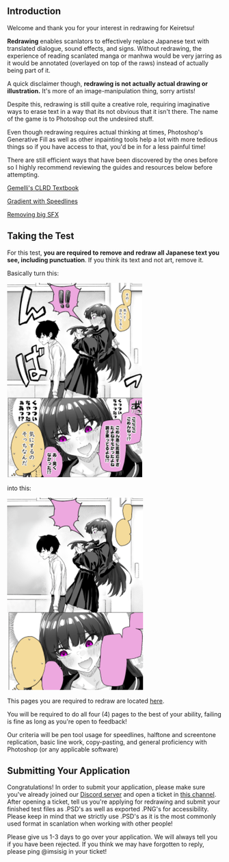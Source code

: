 ## Introduction

Welcome and thank you for your interest in redrawing for Keiretsu!

**Redrawing** enables scanlators to effectively replace Japanese text with translated dialogue, sound effects, and signs. Without redrawing, the experience of reading scanlated manga or manhwa would be very jarring as it would be annotated (overlayed on top of the raws) instead of actually being part of it.

A quick disclaimer though, **redrawing is not actually actual drawing or illustration.** It's more of an image-manipulation thing, sorry artists!

Despite this, redrawing is still quite a creative role, requiring imaginative ways to erase text in a way that its not obvious that it isn't there. The name of the game is to Photoshop out the undesired stuff.

Even though redrawing requires actual thinking at times, Photoshop's Generative Fill as well as other inpainting tools help a lot with more tedious things so if you have access to that, you'd be in for a less painful time!

There are still efficient ways that have been discovered by the ones before so I highly recommend reviewing the guides and resources below before attempting. 

[Gemelli's CLRD Textbook](https://docs.google.com/presentation/d/19kiRSTDoXd1PgOtf1QqOSQCNwO-4_Z5UHJSQnJVV4Ws/edit)

[Gradient with Speedlines](https://youtu.be/dR3d3SBYq40)

[Removing big SFX](https://www.youtube.com/watch?v=dR3d3SBYq40)

## Taking the Test

For this test, **you are required to remove and redraw all Japanese text you see, including punctuation**. If you think its text and not art, remove it.

Basically turn this:

![Raw](assets/raw.png)

into this:

![Cleaned and Redrawn](assets/redrawn.png)

This pages you are required to redraw are located [here](https://drive.google.com/file/d/1GeGRndGQ1-VMV0cDIp905iccG0Lx6QTh/view?usp=drive_link).

You will be required to do all four (4) pages to the best of your ability, failing is fine as long as you're open to feedback!

Our criteria will be pen tool usage for speedlines, halftone and screentone replication, basic line work, copy-pasting, and general proficiency with Photoshop (or any applicable software)


## Submitting Your Application

Congratulations! In order to submit your application, please make sure you've already joined our [Discord server](https://staff.keiretsu.cc) and open a ticket in [this channel](https://discordapp.com/channels/1131989690715754602/1167557074662731857). After opening a ticket, tell us you're applying for redrawing and submit your finished test files as .PSD's as well as exported .PNG's for accessibility. Please keep in mind that we strictly use .PSD's as it is the most commonly used format in scanlation when working with other people!

Please give us 1-3 days to go over your application. We will always tell you if you have been rejected. If you think we may have forgotten to reply, please ping @imsisig in your ticket!